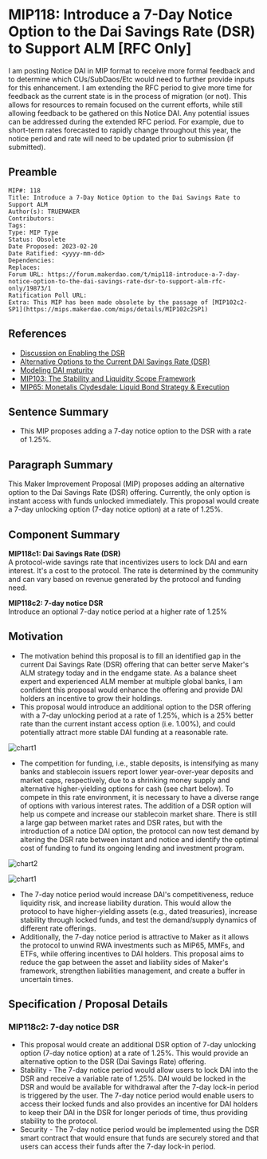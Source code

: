 # MIP118: Introduce a 7-Day Notice Option to the Dai Savings Rate (DSR) to Support ALM [RFC Only]

I am posting Notice DAI in MIP format to receive more formal feedback and to determine which CUs/SubDaos/Etc would need to further provide inputs for this enhancement. I am extending the RFC period to give more time for feedback as the current state is in the process of migration (or not). This allows for resources to remain focused on the current efforts, while still allowing feedback to be gathered on this Notice DAI. Any potential issues can be addressed during the extended RFC period. For example, due to short-term rates forecasted to rapidly change throughout this year, the notice period and rate will need to be updated prior to submission (if submitted).

## Preamble

```
MIP#: 118
Title: Introduce a 7-Day Notice Option to the Dai Savings Rate to Support ALM
Author(s): TRUEMAKER
Contributors:
Tags:
Type: MIP Type
Status: Obsolete
Date Proposed: 2023-02-20
Date Ratified: <yyyy-mm-dd>
Dependencies:
Replaces:
Forum URL: https://forum.makerdao.com/t/mip118-introduce-a-7-day-notice-option-to-the-dai-savings-rate-dsr-to-support-alm-rfc-only/19873/1
Ratification Poll URL:
Extra: This MIP has been made obsolete by the passage of [MIP102c2-SP1](https://mips.makerdao.com/mips/details/MIP102c2SP1)
```

## References

* [Discussion on Enabling the DSR ](https://forum.makerdao.com/t/discussion-on-enabling-the-dsr/18759)
* [Alternative Options to the Current DAI Savings Rate (DSR) ](https://forum.makerdao.com/t/informal-poll-alternative-options-to-the-current-dai-savings-rate-dsr/19810)
* [Modeling DAI maturity ](https://forum.makerdao.com/t/modeling-dai-maturity/15961)
* [MIP103: The Stability and Liquidity Scope Framework ](https://forum.makerdao.com/t/mip103-the-stability-and-liquidity-scope-framework/19675)
* [MIP65: Monetalis Clydesdale: Liquid Bond Strategy & Execution](https://forum.makerdao.com/t/mip65-monetalis-clydesdale-liquid-bond-strategy-execution/13148)

## Sentence Summary

* This MIP proposes adding a 7-day notice option to the DSR with a rate of 1.25%.

## Paragraph Summary

This Maker Improvement Proposal (MIP) proposes adding an alternative option to the Dai Savings Rate (DSR) offering. Currently, the only option is instant access with funds unlocked immediately. This proposal would create a 7-day unlocking option (7-day notice option) at a rate of 1.25%.

## Component Summary

**MIP118c1: Dai Savings Rate (DSR)**  
A protocol-wide savings rate that incentivizes users to lock DAI and earn interest. It's a cost to the protocol. The rate is determined by the community and can vary based on revenue generated by the protocol and funding need.

**MIP118c2: 7-day notice DSR**  
Introduce an optional 7-day notice period at a higher rate of 1.25%

## Motivation

* The motivation behind this proposal is to fill an identified gap in the current Dai Savings Rate (DSR) offering that can better serve Maker's ALM strategy today and in the endgame state. As a balance sheet expert and experienced ALM member at multiple global banks, I am confident this proposal would enhance the offering and provide DAI holders an incentive to grow their holdings.
* This proposal would introduce an additional option to the DSR offering with a 7-day unlocking period at a rate of 1.25%, which is a 25% better rate than the current instant access option (i.e. 1.00%), and could potentially attract more stable DAI funding at a reasonable rate.

![chart1](https://github.com/makerdao/mips/blob/master/MIP118/chart1.png)


* The competition for funding, i.e., stable deposits, is intensifying as many banks and stablecoin issuers report lower year-over-year deposits and market caps, respectively, due to a shrinking money supply and alternative higher-yielding options for cash (see chart below). To compete in this rate environment, it is necessary to have a diverse range of options with various interest rates. The addition of a DSR option will help us compete and increase our stablecoin market share. There is still a large gap between market rates and DSR rates, but with the introduction of a notice DAI option, the protocol can now test demand by altering the DSR rate between instant and notice and identify the optimal cost of funding to fund its ongoing lending and investment program.

![chart2](https://github.com/makerdao/mips/blob/master/MIP118/chart2.png)

![chart1](https://github.com/makerdao/mips/blob/master/MIP118/chart3.png)

* The 7-day notice period would increase DAI's competitiveness, reduce liquidity risk, and increase liability duration. This would allow the protocol to have higher-yielding assets (e.g., dated treasuries), increase stability through locked funds, and test the demand/supply dynamics of different rate offerings.
* Additionally, the 7-day notice period is attractive to Maker as it allows the protocol to unwind RWA investments such as MIP65, MMFs, and ETFs, while offering incentives to DAI holders. This proposal aims to reduce the gap between the asset and liability sides of Maker's framework, strengthen liabilities management, and create a buffer in uncertain times.

## Specification / Proposal Details

### MIP118c2: 7-day notice DSR

* This proposal would create an additional DSR option of 7-day unlocking option (7-day notice option) at a rate of 1.25%. This would provide an alternative option to the DSR (Dai Savings Rate) offering.
* Stability - The 7-day notice period would allow users to lock DAI into the DSR and receive a variable rate of 1.25%. DAI would be locked in the DSR and would be available for withdrawal after the 7-day lock-in period is triggered by the user. The 7-day notice period would enable users to access their locked funds and also provides an incentive for DAI holders to keep their DAI in the DSR for longer periods of time, thus providing stability to the protocol.
* Security - The 7-day notice period would be implemented using the DSR smart contract that would ensure that funds are securely stored and that users can access their funds after the 7-day lock-in period.
